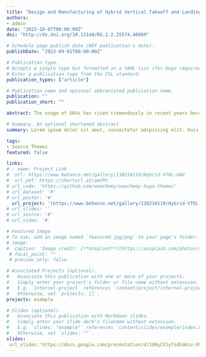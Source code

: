 ```yaml
---
title: "Design and Manufacturing of Hybrid Vertical Takeoff and Landing (VTOL) UAV"
authors:  
- admin
date: "2023-10-07T00:00:00Z"
doi: "http://dx.doi.org/10.13140/RG.2.2.25574.40009"

# Schedule page publish date (NOT publication's date).
publishDate: "2023-09-01T00:00:00Z"

# Publication type.
# Accepts a single type but formatted as a YAML list (for Hugo requirements).
# Enter a publication type from the CSL standard.
publication_types: ["article"]

# Publication name and optional abbreviated publication name.
publication: ""
publication_short: ""

abstract: The usage of UAVs has risen tremendously in recent years because of improved avionics and propulsion technology; nonetheless, there is a lot of demand to improve the range, endurance, speed, and ergonomics of UAVs. Neither a fixed wing nor a multi-rotor can solve all of these issues. What's required is a mix of the two configurations, which may considerably expand the usage of drones in a variety of applications. Due to the requirement for emergency operations, a novel idea is being developed in which an aircraft can fly and land vertically like a helicopter or other multi-rotor, as well as fly ahead like a fixed-wing aircraft, combining the best of both configurations. Our Hybrid VTOL UAV can take-off and land without a runway and hover in any required area with higher endurance and range than multi-rotor. Hence due to their ideal flight requirements for reconnaissance it can be used in military, disaster management, healthcare and mapping. In this report, a concept of a UAV is developed which is fully automated and can take off and land vertically with capability of performing a range of missions from product delivery to military reconnaissance. 

# Summary. An optional shortened abstract.
summary: Lorem ipsum dolor sit amet, consectetur adipiscing elit. Duis posuere tellus ac convallis placerat. Proin tincidunt magna sed ex sollicitudin condimentum.

tags:
- Source Themes
featured: false

links:
# - name: Project Link
#  url: https://www.behance.net/gallery/138234119/Hybrid-VTOL-UAV
#  url_pdf: https://shorturl.at/aeCRY
# url_code: 'https://github.com/wowchemy/wowchemy-hugo-themes'
# url_dataset: '#'
# url_poster: '#'
  url_project: '(https://www.behance.net/gallery/138234119/Hybrid-VTOL-UAV)'
# url_slides: ''
# url_source: '#'
# url_video: '#'

# Featured image
# To use, add an image named `featured.jpg/png` to your page's folder. 
# image:
#  caption: 'Image credit: [**Unsplash**](https://unsplash.com/photos/s9CC2SKySJM)'
 # focal_point: ""
 # preview_only: false

# Associated Projects (optional).
#   Associate this publication with one or more of your projects.
#   Simply enter your project's folder or file name without extension.
#   E.g. `internal-project` references `content/project/internal-project/index.md`.
#   Otherwise, set `projects: []`.
projects: example

# Slides (optional).
#   Associate this publication with Markdown slides.
#   Simply enter your slide deck's filename without extension.
#   E.g. `slides: "example"` references `content/slides/example/index.md`.
#   Otherwise, set `slides: ""`.
slides: 
 url_slides:'https://docs.google.com/presentation/d/1URyCV1yfsdGaHzv-U9L07KhUISweAEUL/edit#slide=id.p1'
---
```



